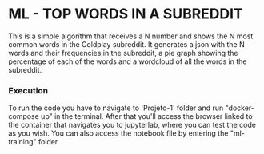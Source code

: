 # ML - TOP WORDS IN A SUBREDDIT

This is a simple algorithm that receives a N number and shows the N most common words in the Coldplay subreddit. It generates a json with the N words and their frequencies in the subreddit, a pie graph showing the percentage of each of the words and a wordcloud of all the words in the subreddit.  

### Execution

To run the code you have to navigate to 'Projeto-1' folder and run "docker-compose up" in the terminal.
After that you'll access the browser linked to the container that navigates you to jupyterlab, where you can test the code as you wish. You can also access the notebook file by entering the "ml-training" folder.

